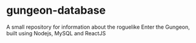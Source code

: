 # gungeon-database
A small repository for information about the roguelike Enter the Gungeon, built using Nodejs, MySQL and ReactJS
